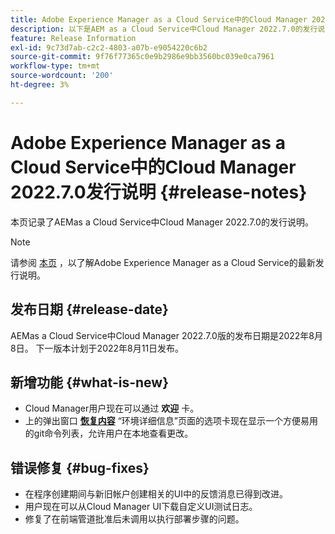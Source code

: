 ```yaml
---
title: Adobe Experience Manager as a Cloud Service中的Cloud Manager 2022.7.0发行说明
description: 以下是AEM as a Cloud Service中Cloud Manager 2022.7.0的发行说明。
feature: Release Information
exl-id: 9c73d7ab-c2c2-4803-a07b-e9054220c6b2
source-git-commit: 9f76f77365c0e9b2986e9bb3560bc039e0ca7961
workflow-type: tm+mt
source-wordcount: '200'
ht-degree: 3%

---
```



# Adobe Experience Manager as a Cloud Service中的Cloud Manager 2022.7.0发行说明 {#release-notes}

本页记录了AEMas a Cloud Service中Cloud Manager 2022.7.0的发行说明。

>[!NOTE]
>
>请参阅 [本页](/help/release-notes/release-notes-cloud/release-notes-current.md) ，以了解Adobe Experience Manager as a Cloud Service的最新发行说明。

## 发布日期 {#release-date}

AEMas a Cloud Service中Cloud Manager 2022.7.0版的发布日期是2022年8月8日。 下一版本计划于2022年8月11日发布。

## 新增功能 {#what-is-new}

* Cloud Manager用户现在可以通过 **欢迎** 卡。
* 上的弹出窗口 **[恢复内容](/help/operations/backup.md)** “环境详细信息”页面的选项卡现在显示一个方便易用的git命令列表，允许用户在本地查看更改。

## 错误修复 {#bug-fixes}

* 在程序创建期间与新旧帐户创建相关的UI中的反馈消息已得到改进。
* 用户现在可以从Cloud Manager UI下载自定义UI测试日志。
* 修复了在前端管道批准后未调用以执行部署步骤的问题。
